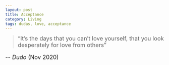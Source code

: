 ```yaml
---
layout: post
title: Acceptance
category: Living
tags: dudas, love, acceptance
---
```


> <font size="4"> “It’s the days that you can’t love yourself, that you look desperately for love from others”

-- _Dudo_ (Nov 2020)
